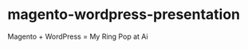 magento-wordpress-presentation
==============================

Magento + WordPress = My Ring Pop at Ai
